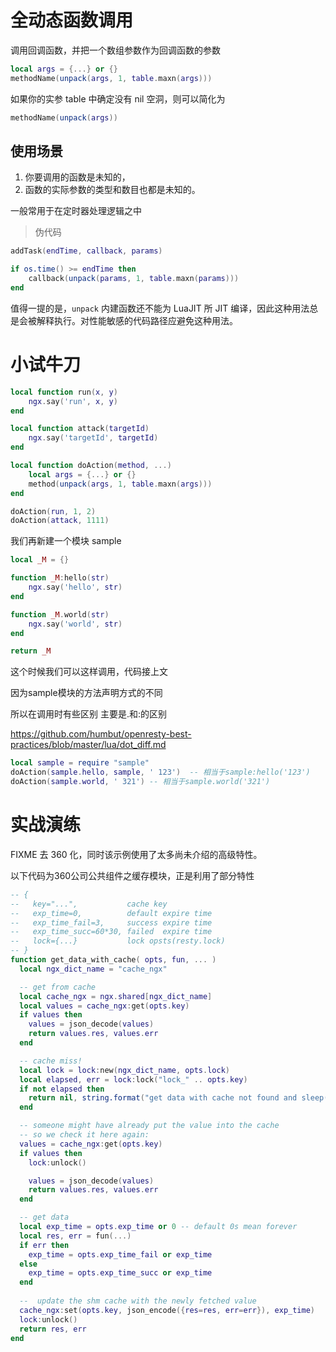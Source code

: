 # 全动态函数调用

调用回调函数，并把一个数组参数作为回调函数的参数

```lua
local args = {...} or {}
methodName(unpack(args, 1, table.maxn(args)))
```

如果你的实参 table 中确定没有 nil 空洞，则可以简化为

```lua
methodName(unpack(args))
```

## 使用场景

1. 你要调用的函数是未知的，
2. 函数的实际参数的类型和数目也都是未知的。

一般常用于在定时器处理逻辑之中

>伪代码

```lua
addTask(endTime, callback, params)

if os.time() >= endTime then
	callback(unpack(params, 1, table.maxn(params)))
end
```

值得一提的是，`unpack` 内建函数还不能为 LuaJIT 所 JIT 编译，因此这种用法总是会被解释执行。对性能敏感的代码路径应避免这种用法。

# 小试牛刀

```lua
local function run(x, y)
    ngx.say('run', x, y)
end

local function attack(targetId)
    ngx.say('targetId', targetId)
end

local function doAction(method, ...)
    local args = {...} or {}
    method(unpack(args, 1, table.maxn(args)))
end

doAction(run, 1, 2)
doAction(attack, 1111)
```

我们再新建一个模块  sample

```lua
local _M = {}

function _M:hello(str)
    ngx.say('hello', str)
end

function _M.world(str)
    ngx.say('world', str)
end

return _M

```

这个时候我们可以这样调用，代码接上文

因为sample模块的方法声明方式的不同

所以在调用时有些区别 主要是.和:的区别

https://github.com/humbut/openresty-best-practices/blob/master/lua/dot_diff.md

```lua
local sample = require "sample"
doAction(sample.hello, sample, ' 123')  -- 相当于sample:hello('123')
doAction(sample.world, ' 321') -- 相当于sample.world('321')
```

# 实战演练

FIXME 去 360 化，同时该示例使用了太多尚未介绍的高级特性。

以下代码为360公司公共组件之缓存模块，正是利用了部分特性

```lua
-- {
--   key="...",           cache key
--   exp_time=0,          default expire time
--   exp_time_fail=3,     success expire time
--   exp_time_succ=60*30, failed  expire time
--   lock={...}           lock opsts(resty.lock)
-- }
function get_data_with_cache( opts, fun, ... )
  local ngx_dict_name = "cache_ngx"

  -- get from cache
  local cache_ngx = ngx.shared[ngx_dict_name]
  local values = cache_ngx:get(opts.key)
  if values then
    values = json_decode(values)
    return values.res, values.err
  end

  -- cache miss!
  local lock = lock:new(ngx_dict_name, opts.lock)
  local elapsed, err = lock:lock("lock_" .. opts.key)
  if not elapsed then
    return nil, string.format("get data with cache not found and sleep(%ss) not found again", opts.lock_wait_time)
  end

  -- someone might have already put the value into the cache
  -- so we check it here again:
  values = cache_ngx:get(opts.key)
  if values then
    lock:unlock()

    values = json_decode(values)
    return values.res, values.err
  end

  -- get data
  local exp_time = opts.exp_time or 0 -- default 0s mean forever
  local res, err = fun(...)
  if err then
    exp_time = opts.exp_time_fail or exp_time
  else
    exp_time = opts.exp_time_succ or exp_time
  end
  
  --  update the shm cache with the newly fetched value
  cache_ngx:set(opts.key, json_encode({res=res, err=err}), exp_time)
  lock:unlock()
  return res, err
end

```